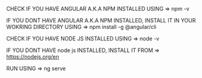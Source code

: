 CHECK IF YOU HAVE ANGULAR A.K.A NPM INSTALLED USING =>
npm -v

IF YOU DONT HAVE ANGULAR A.K.A NPM INSTALLED, INSTALL IT IN YOUR WOKRING DIRECTORY USING =>
npm install -g @angular/cli

CHECK IF YOU HAVE NODE JS INSTALLED USING =>
node -v

IF YOU DONT HAVE node js INSTALLED, INSTALL IT FROM =>
https://nodejs.org/en

RUN USING =>
ng serve

